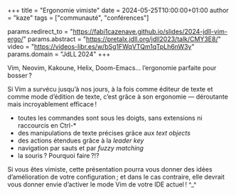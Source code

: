 +++
title  = "Ergonomie vimiste"
date   = 2024-05-25T10:00:00+01:00
author = "kaze"
tags   = ["communauté", "conférences"]

params.redirect_to = "https://fabi1cazenave.github.io/slides/2024-jdll-vim-ergo/"
params.abstract    = "https://pretalx.jdll.org/jdll2023/talk/CMY3E8/"
video              = "https://videos-libr.es/w/bSg1FWqVTQm1qTpLh6nW3y"
params.domain      = "JdLL 2024"
+++

Vim, Neovim, Kakoune, Helix, Doom-Emacs… l’ergonomie parfaite pour bosser ?

Si Vim a survécu jusqu’à nos jours, à la fois comme éditeur de texte et comme
mode d’édition de texte, c’est grâce à son ergonomie — déroutante mais
incroyablement efficace !

- toutes les commandes sont sous les doigts, sans extensions ni raccourcis en
  Ctrl-*
- des manipulations de texte précises grâce aux <i lang="en">text objects</i>
- des actions étendues grâce à la <i lang="en">leader key</i>
- navigation par sauts et par <i lang="en">fuzzy matching</i>
- la souris ? Pourquoi faire ?!?

Si vous êtes vimiste, cette présentation pourra vous donner des idées
d’amélioration de votre configuration ; et dans le cas contraire, elle devrait
vous donner envie d’activer le mode Vim de votre IDE actuel ! ^_^
